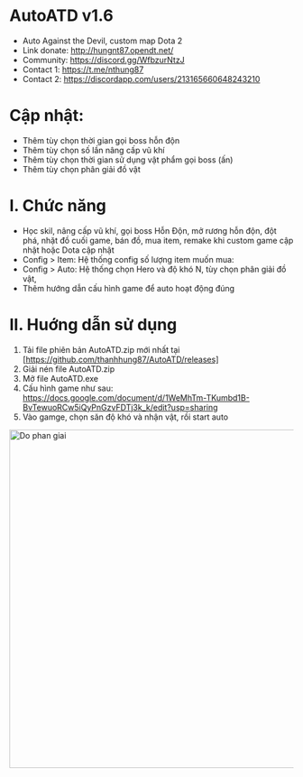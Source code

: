 # AutoATD v1.6
- Auto Against the Devil, custom map Dota 2
- Link donate: http://hungnt87.opendt.net/
- Community: https://discord.gg/WfbzurNtzJ
- Contact 1: https://t.me/nthung87 
- Contact  2: https://discordapp.com/users/213165660648243210
# Cập nhật:
- Thêm tùy chọn thời gian gọi boss hỗn độn
- Thêm tùy chọn số lần nâng cấp vũ khí
- Thêm tùy chọn thời gian sử dụng vật phẩm gọi boss (ấn)
- Thêm tùy chọn phân giải đồ vật
# I. Chức năng
- Học skil, nâng cấp vũ khí, gọi boss Hỗn Độn, mở rương hỗn độn, đột phá, nhặt đồ cuối game, bán đồ, mua item, remake khi custom game cập nhật hoặc Dota cập nhật
- Config > Item: Hệ thống config số lượng item muốn mua: 
- Config > Auto: Hệ thống chọn Hero và độ khó N, tùy chọn phân giải đồ vật,
- Thêm hướng dẫn cấu hình game để auto hoạt động đúng
# II. Huớng dẫn sử dụng
1. Tải file phiên bản AutoATD.zip mới nhất tại [https://github.com/thanhhung87/AutoATD/releases]
2. Giải nén file AutoATD.zip
3. Mở file AutoATD.exe
4. Cấu hình game như sau: https://docs.google.com/document/d/1WeMhTm-TKumbd1B-BvTewuoRCw5iQyPnGzvFDTj3k_k/edit?usp=sharing
5. Vào gamge, chọn săn độ khó và nhận vật, rồi start auto

<img src="https://github.com/thanhhung87/AutoATD/assets/157620249/2a71101b-77d6-424a-bd8c-7f8f6a54eb43" width="600" alt="Do phan giai" />
